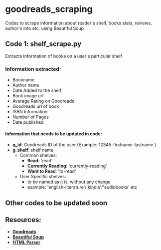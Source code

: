 # goodreads_scraping
Codes to scrape information about reader's shelf, books stats, reviews, author's info etc. using Beautiful Soup

## Code 1: shelf_scrape.py

Extracts information of books on a user's particular shelf

### Information extracted:
- Bookname
- Author name
- Date Added to the shelf
- Book image url
- Average Rating on Goodreads
- Goodreads url of book 
- ISBN Information
- Number of Pages
- Date published

#### Information that needs to be updated in code:
- **g_id**: Goodreads ID of the user (Example: 12345-firstname-lastname )
- **g_shelf**: shelf name 
  - Common shelves:
    - **Read**: 'read'
    - **Currently Reading**: 'currently-reading'
    - **Want to Read**: 'to-read'
  - User Specific shelves:
    - to be named as it is, without any change
    - example: 'english-literature'/'kindle'/'audiobooks' etc
    
## Other codes to be updated soon 

## Resources:

- **[Goodreads](https://www.goodreads.com/)**
- **[Beautiful Soup](https://www.crummy.com/software/BeautifulSoup/bs4/doc/)**
- **[HTML Parser](https://docs.python.org/3/library/html.parser.html)**
